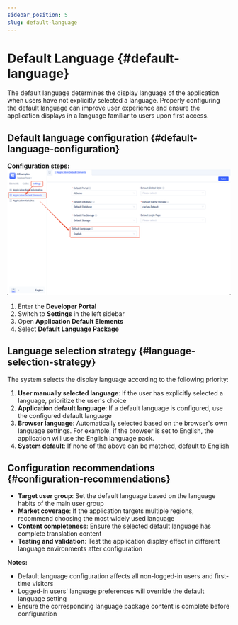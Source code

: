 ```yaml
---
sidebar_position: 5
slug: default-language
---
```


# Default Language {#default-language}

The default language determines the display language of the application when users have not explicitly selected a language. Properly configuring the default language can improve user experience and ensure the application displays in a language familiar to users upon first access.

## Default language configuration {#default-language-configuration}

**Configuration steps:**
![set-default-language](./img/set-default-language.png)

1. Enter the **Developer Portal**
2. Switch to **Settings** in the left sidebar
3. Open **Application Default Elements**
4. Select **Default Language Package**

## Language selection strategy {#language-selection-strategy}

The system selects the display language according to the following priority:

1. **User manually selected language**: If the user has explicitly selected a language, prioritize the user's choice
2. **Application default language**: If a default language is configured, use the configured default language
3. **Browser language**: Automatically selected based on the browser's own language settings. For example, if the browser is set to English, the application will use the English language pack.
4. **System default**: If none of the above can be matched, default to English

## Configuration recommendations {#configuration-recommendations}

- **Target user group**: Set the default language based on the language habits of the main user group
- **Market coverage**: If the application targets multiple regions, recommend choosing the most widely used language
- **Content completeness**: Ensure the selected default language has complete translation content
- **Testing and validation**: Test the application display effect in different language environments after configuration

**Notes:**
- Default language configuration affects all non-logged-in users and first-time visitors
- Logged-in users' language preferences will override the default language setting
- Ensure the corresponding language package content is complete before configuration

